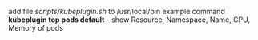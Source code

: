 add file *scripts/kubeplugin.sh* to /usr/local/bin
example command **kubeplugin top pods default** - show Resource, Namespace, Name, CPU, Memory of pods